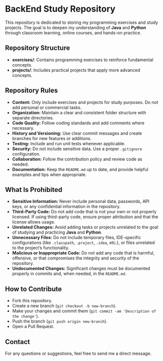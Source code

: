 # BackEnd Study Repository

This repository is dedicated to storing my programming exercises and study projects. The goal is to deepen my understanding of **Java** and **Python** through classroom learning, online courses, and hands-on practice.

## Repository Structure

- **exercises/**: Contains programming exercises to reinforce fundamental concepts.
- **projects/**: Includes practical projects that apply more advanced concepts.

## Repository Rules

- **Content:** Only include exercises and projects for study purposes. Do not add personal or commercial tasks.
- **Organization:** Maintain a clear and consistent folder structure with separate directories.
- **Code Quality:** Follow coding standards and add comments where necessary.
- **History and Versioning:** Use clear commit messages and create branches for new features or additions.
- **Testing:** Include and run unit tests whenever applicable.
- **Security:** Do not include sensitive data. Use a proper `.gitignore` configuration.
- **Collaboration:** Follow the contribution policy and review code as needed.
- **Documentation:** Keep the `README.md` up to date, and provide helpful examples and tips when appropriate.

## What Is Prohibited

- **Sensitive Information:** Never include personal data, passwords, API keys, or any confidential information in the repository.
- **Third-Party Code:** Do not add code that is not your own or not properly licensed. If using third-party code, ensure proper attribution and that the license allows usage.
- **Unrelated Changes:** Avoid adding tasks or projects unrelated to the goal of studying and practicing **Java** and **Python**.
- **Unnecessary Files:** Do not include temporary files, IDE-specific configurations (like `.classpath`, `.project`, `.idea`, etc.), or files unrelated to the project’s functionality.
- **Malicious or Inappropriate Code:** Do not add any code that is harmful, offensive, or that compromises the integrity and security of the repository.
- **Undocumented Changes:** Significant changes must be documented properly in commits and, when needed, in the `README.md`.

## How to Contribute

- Fork this repository.
- Create a new branch (`git checkout -b new-branch`).
- Make your changes and commit them (`git commit -am 'Description of the change'`).
- Push the branch (`git push origin new-branch`).
- Open a Pull Request.

## Contact

For any questions or suggestions, feel free to send me a direct message.
